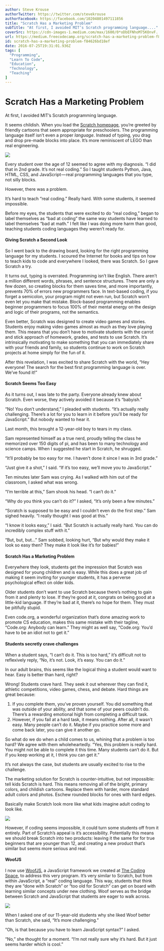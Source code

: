 ```yaml
---
author: Steve Krouse
authorTwitter: https://twitter.com/stevekrouse
authorFacebook: https://facebook.com/10204801497111856
title: "Scratch Has a Marketing Problem"
subTitle: "At first, I avoided MIT’s Scratch programming language...."
coverSrc: https://cdn-images-1.medium.com/max/1600/0*oDbEFNhoM75KOnvF.
url: https://medium.freecodecamp.org/scratch-has-a-marketing-problem-f84626bd18ef
id: scratch-has-a-marketing-problem-f84626bd18ef
date: 2016-07-25T19:31:01.936Z
tags: [
  "Programming",
  "Learn To Code",
  "Education",
  "Technology",
  "Teaching"
]
---
```

# Scratch Has a Marketing Problem

At first, I avoided MIT’s Scratch programming language.

It seems childish. When you load the [Scratch homepage](http://scratch.mit.edu), you’re greeted by friendly cartoons that seem appropriate for preschoolers. The programming language itself isn’t even a proper _language_. Instead of typing, you drag and drop pre-made blocks into place. It’s more reminiscent of LEGO than real engineering.



![](https://cdn-images-1.medium.com/max/1600/0*oDbEFNhoM75KOnvF.)



Every student over the age of 12 seemed to agree with my diagnosis. “I did that in 2nd grade. It’s not real coding.” So I taught students Python, Java, HTML, CSS, and JavaScript — real programming languages that you type, not silly blocks.

However, there was a problem.

It’s hard to teach “real coding.” Really hard. With some students, it seemed impossible.

Before my eyes, the students that were excited to do “real coding,” began to label themselves as “bad at coding” the same way students have learned to label themselves “bad at math.” I felt like I was doing more harm than good, teaching students coding languages they weren’t ready for.

#### Giving Scratch a Second Look

So I went back to the drawing board, looking for the right programming language for my students. I scoured the Internet for books and tips on how to teach kids to code and everywhere I looked, there was Scratch. So I gave Scratch a try.

It turns out, typing is overrated. Programming isn’t like English. There aren’t a million different words, phrases, and sentence structures. There are only a few dozen, so creating blocks for them saves time, and more importantly, prevents 70% of errors new programmers face. In text-based coding, if you forget a semicolon, your program might not even run, but Scratch won’t even let you make that mistake. Block-based programming enables beginner programmers to focus 100% of their mental energy on the design and logic of their programs, not the semantics.

Even better, Scratch was designed to create video games and stories. Students enjoy making video games almost as much as they love playing them. This means that you don’t have to motivate students with the carrot and stick approach of homework, grades, and tests to use Scratch. It’s intrinsically motivating to make something that you can immediately share with your friends and family, so students continue to work on Scratch projects at home simply for the fun of it.

After this revelation, I was excited to share Scratch with the world, “Hey everyone! The search for the best first programming language is over. We’ve found it!”

#### Scratch Seems Too Easy

As it turns out, I was late to the party. Everyone already knew about Scratch. Even worse, they actively avoided it because it’s “babyish.”

“No! You don’t understand,” I pleaded with students. “It’s actually really challenging. There’s a lot for you to learn in it before you’ll be ready for JavaScript.” But nobody wanted to hear it.

Last month, this brought a 12-year-old boy to tears in my class.

Sam represented himself as a true nerd, proudly telling the class he memorized over 150 digits of pi, and has been to many technology and science camps. When I suggested he start in Scratch, he shrugged.

“It’ll probably be too easy for me. I haven’t done it since I was in 3rd grade.”

“Just give it a shot,” I said. “If it’s too easy, we’ll move you to JavaScript.”

Ten minutes later Sam was crying. As I walked with him out of the classroom, I asked what was wrong.

“I’m terrible at this,” Sam shook his head. “I can’t do it.”

“Why do you think you can’t do it?” I asked, “It’s only been a few minutes.”

“Scratch is supposed to be easy and I couldn’t even do the first step.” Sam sighed heavily. “I really thought I was good at this.”

“I know it looks easy,” I said. “But Scratch is actually really hard. You can do incredibly complex stuff with it.”

“But, but, but…” Sam sobbed, looking hurt, “But why would they make it look so easy then? They make it look like it’s for babies!”

#### Scratch Has a Marketing Problem

Everywhere they look, students get the impression that Scratch was designed for young children and is easy. While this does a great job of making it seem inviting for younger students, it has a perverse psychological effect on older kids.

Older students don’t want to use Scratch because there’s nothing to gain from it and plenty to lose. If they’re good at it, congrats on being good at a little-kid language. If they’re bad at it, there’s no hope for them. They must be pitifully stupid.

Even code.org, a wonderful organization that’s done amazing work to promote CS education, makes this same mistake with their tagline, “Code.org: Anybody can learn.” They might as well say, “Code.org: You’d have to be an idiot not to get it.”

#### Students secretly crave challenges

When a student says, “I can’t do it. This is too hard,” it’s difficult not to reflexively reply, “No, it’s not. Look, it’s easy. You can do it.”

In our adult brains, this seems like the logical thing a student would want to hear. Easy is better than hard, right?

Wrong! Students crave hard. They seek it out wherever they can find it, athletic competitions, video games, chess, and debate. Hard things are great because:

1.  If you complete them, you’ve proven yourself. You did something that was outside of your ability, and that some of your peers couldn’t do. There’s a rewarding emotional high from completing a difficult task.
2.  However, if you fail at a hard task, it means nothing. After all, it wasn’t easy. Many people can’t do it. Maybe if you practice some more and come back later, you can give it another go.

So what do we do when a child comes to us, whining that a problem is too hard? We agree with them wholeheartedly. “Yes, this problem is really hard. You might not be able to complete it this time. Many students can’t do it. But if you keep working at it, I think you can get it.”

It’s not always the case, but students are usually excited to rise to the challenge.

The marketing solution for Scratch is counter-intuitive, but not impossible: tell kids Scratch is hard. This means removing all of the bright, primary colors, and childish cartoons. Replace them with harder, more standard adult colors and photos. Eschew rounded blocks for ones with hard edges.

Basically make Scratch look more like what kids imagine adult coding to look like.



![](https://cdn-images-1.medium.com/max/1600/0*ygmYVeiQv8ZjtWrv.)



However, if coding seems impossible, it could turn some students off from it entirely. Part of Scratch’s appeal is it’s accessibility. Potentially this means we should break Scratch into two products: leaving it the same for for true beginners that are younger than 12, and creating a new product that’s similar but seems more serious and real.

#### WoofJS

I now use [WoofJS](http://woofjs.com), a JavaScript framework we created at [The Coding Space](http://thecodingspace.com), to address this very program. It’s very similar to Scratch, but from within JavaScript, a “real” coding language. This way, students that think they are “done with Scratch” or “too old for Scratch” can get on board with learning similar concepts under new clothing. Woof serves as the bridge between Scratch and JavaScript that students are eager to walk across.



![](https://cdn-images-1.medium.com/max/1600/1*xHeacXnAfDiOm85XqFs7YA.png)



When I asked one of our 11-year-old students why she liked Woof better than Scratch, she said, “It’s more challenging.”

“Oh, is that because you have to learn JavaScript syntax?” I asked.

“No,” she thought for a moment. “I’m not really sure why it’s hard. But it just seems harder which is cool.”








